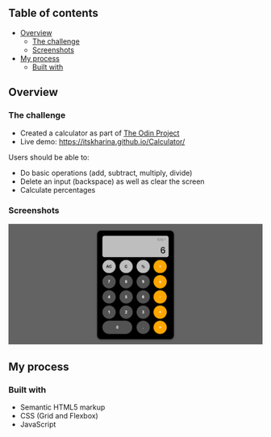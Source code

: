 ## Table of contents

- [Overview](#overview)
  - [The challenge](#the-challenge)
  - [Screenshots](#screenshots)
- [My process](#my-process)
  - [Built with](#built-with)

## Overview

### The challenge

- Created a calculator as part of [The Odin Project](https://www.theodinproject.com)
- Live demo: https://itskharina.github.io/Calculator/

Users should be able to:

- Do basic operations (add, subtract, multiply, divide)
- Delete an input (backspace) as well as clear the screen
- Calculate percentages

### Screenshots

![](./desktop.png)

## My process

### Built with

- Semantic HTML5 markup
- CSS (Grid and Flexbox)
- JavaScript
